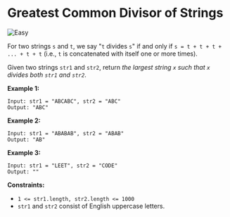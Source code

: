 # Greatest Common Divisor of Strings

![Easy](https://img.shields.io/badge/Difficulty-Easy-green)

For two strings `s` and `t`, we say "`t` divides `s`" if and only if `s = t + t + t + ... + t + t` (i.e., `t` is concatenated with itself one or more times).

Given two strings `str1` and `str2`, return *the largest string `x` such that `x` divides both `str1` and `str2`*.

 

**Example 1:**
```
Input: str1 = "ABCABC", str2 = "ABC"
Output: "ABC"
```

**Example 2:**
```
Input: str1 = "ABABAB", str2 = "ABAB"
Output: "AB"
```

**Example 3:**
```
Input: str1 = "LEET", str2 = "CODE"
Output: ""
```
 
**Constraints:**

- `1 <= str1.length, str2.length <= 1000`
- `str1` and `str2` consist of English uppercase letters.